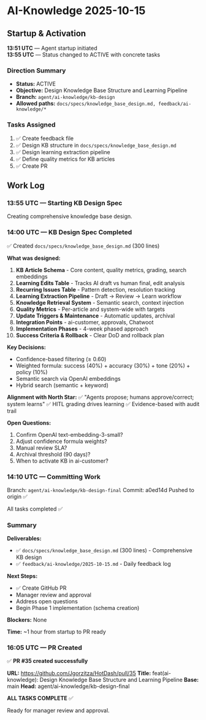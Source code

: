 # AI-Knowledge 2025-10-15

## Startup & Activation

**13:51 UTC** — Agent startup initiated  
**13:55 UTC** — Status changed to ACTIVE with concrete tasks

### Direction Summary
- **Status:** ACTIVE
- **Objective:** Design Knowledge Base Structure and Learning Pipeline
- **Branch:** `agent/ai-knowledge/kb-design`
- **Allowed paths:** `docs/specs/knowledge_base_design.md, feedback/ai-knowledge/*`

### Tasks Assigned
1. ✅ Create feedback file
2. ✅ Design KB structure in `docs/specs/knowledge_base_design.md`
3. ✅ Design learning extraction pipeline
4. ✅ Define quality metrics for KB articles
5. ✅ Create PR

## Work Log

### 13:55 UTC — Starting KB Design Spec

Creating comprehensive knowledge base design.

### 14:00 UTC — KB Design Spec Completed

✅ Created `docs/specs/knowledge_base_design.md` (300 lines)

**What was designed:**

1. **KB Article Schema** - Core content, quality metrics, grading, search embeddings
2. **Learning Edits Table** - Tracks AI draft vs human final, edit analysis
3. **Recurring Issues Table** - Pattern detection, resolution tracking
4. **Learning Extraction Pipeline** - Draft → Review → Learn workflow
5. **Knowledge Retrieval System** - Semantic search, context injection
6. **Quality Metrics** - Per-article and system-wide with targets
7. **Update Triggers & Maintenance** - Automatic updates, archival
8. **Integration Points** - ai-customer, approvals, Chatwoot
9. **Implementation Phases** - 4-week phased approach
10. **Success Criteria & Rollback** - Clear DoD and rollback plan

**Key Decisions:**
- Confidence-based filtering (≥ 0.60)
- Weighted formula: success (40%) + accuracy (30%) + tone (20%) + policy (10%)
- Semantic search via OpenAI embeddings
- Hybrid search (semantic + keyword)

**Alignment with North Star:**
✅ "Agents propose; humans approve/correct; system learns"
✅ HITL grading drives learning
✅ Evidence-based with audit trail

**Open Questions:**
1. Confirm OpenAI text-embedding-3-small?
2. Adjust confidence formula weights?
3. Manual review SLA?
4. Archival threshold (90 days)?
5. When to activate KB in ai-customer?

### 14:10 UTC — Committing Work

Branch: `agent/ai-knowledge/kb-design-final`
Commit: a0ed14d
Pushed to origin ✅

All tasks completed ✅

### Summary

**Deliverables:**
- ✅ `docs/specs/knowledge_base_design.md` (300 lines) - Comprehensive KB design
- ✅ `feedback/ai-knowledge/2025-10-15.md` - Daily feedback log

**Next Steps:**
- ✅ Create GitHub PR
- Manager review and approval
- Address open questions
- Begin Phase 1 implementation (schema creation)

**Blockers:** None

**Time:** ~1 hour from startup to PR ready

### 16:05 UTC — PR Created

✅ **PR #35 created successfully**

**URL:** https://github.com/Jgorzitza/HotDash/pull/35
**Title:** feat(ai-knowledge): Design Knowledge Base Structure and Learning Pipeline
**Base:** main
**Head:** agent/ai-knowledge/kb-design-final

**ALL TASKS COMPLETE** ✅

Ready for manager review and approval.

